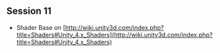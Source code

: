 
## Session 11


- Shader Base on [http://wiki.unity3d.com/index.php?title=Shaders#Unity_4.x_Shaders](http://wiki.unity3d.com/index.php?title=Shaders#Unity_4.x_Shaders)




